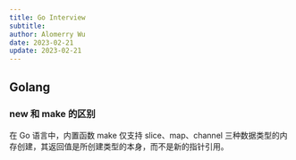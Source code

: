 ```yaml
---
title: Go Interview
subtitle: 
author: Alomerry Wu
date: 2023-02-21
update: 2023-02-21
---
```


## Golang

### new 和 make 的区别

在 Go 语言中，内置函数 make 仅支持 slice、map、channel 三种数据类型的内存创建，其返回值是所创建类型的本身，而不是新的指针引用。